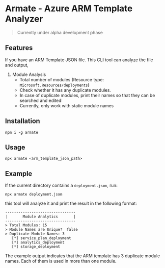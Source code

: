# Armate - Azure ARM Template Analyzer

> Currently under alpha development phase

## Features
If you have an ARM Template JSON file. This CLI tool can analyze the file and output,
1. Module Analysis
   - Total number of modules (Resource type: `Microsoft.Resources/deployments`)
   - Check whether it has any duplicate modules.
   - In case of duplicate modules, print their names so that they can be searched and edited
   - Currently, only work with static module names

## Installation
```
npm i -g armate
```

## Usage
```
npx armate <arm_template_json_path>
```

## Example

If the current directory contains a `deployment.json`, run:
```
npx armate deployment.json
```

 this tool will analyze it and print the result in the following format:
```
--------------------------------
|       Module Analytics       |
--------------------------------
> Total Modules: 15
> Module Names are Unique?  false
> Duplicate Module Names: 3
   [*] service_plan_deployment
   [*] analytics_deployment
   [*] storage_deployment
```

The example output indicates that the ARM template has 3 duplicate module names. Each of them is used in more than one module.

